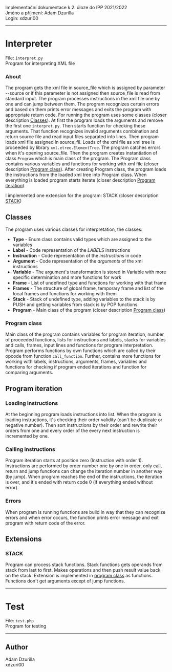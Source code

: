 Implementační dokumentace k 2. úloze do IPP 2021/2022  
Jméno a příjmení: Adam Dzurilla  
Login: xdzuri00

-----------------------------------------------------------------------------------------------------------------------
# Interpreter

File: `interpret.py`  
Program for interpreting XML file

### About

The program gets the xml file in source_file which is assigned by parameter --source or if this parameter is not 
assigned then source_file is read from standard input. The program processes instructions in the xml file one by one 
and can jump between them. The program recognizes certain errors and based on them prints error messages and exits 
the program with appropriate return code. For running the program uses some classes 
(closer description [Classes](#Classes)). At first the program loads the arguments and remove 
the first one `interpret.py`. Then starts function for checking these arguments. That function recognizes invalid 
arguments combination and return source file and read input files separated into lines. Then program loads xml file 
assigned in source_fil. Loads of the xml file as xml tree is proceeded by library `xml.etree.ElementTree`. The program 
catches errors when it's opening source_file. Then the program creates instantiation of class `Program` which is main 
class of the program. The Program class contains various variables and functions for working with xml 
file (closer description [Program class](#Program-class)). After creating Program class, the program loads the 
instructions from the loaded xml tree into Program class. When everything is loaded program starts iterate (closer 
description [Program iteration](#Program-iteration)).

I implemented one extension for the program: STACK (closer description [STACK](#STACK))

## Classes

The program uses various classes for interpretation, the classes:
- **Type** - Enum class contains valid types which are assigned to the variables
- **Label** - Code representation of the _LABELS_ instructions
- **Instruction** - Code representation of the _instructions_ in code 
- **Argument** - Code representation of the _arguments_ of the xml instructions
- **Variable** - The argument's transformation is stored in Variable with more specific determination and more 
functions for work
- **Frame** - List of undefined type and functions for working with that frame
- **Frames** - The structure of global frame, temporary frame and list of the local frames and functions 
for working with them
- **Stack** - Stack of undefined type, adding variables to the stack is by PUSH and getting variables from stack 
is by POP functions
- **Program** - Main class of the program (closer description [Program class](#Program-class))

### Program class

Main class of the program contains variables for program iteration, number of proceeded functions, lists for 
instructions and labels, stacks for variables and calls, frames, input lines and functions for program interpretation.
Program performs functions by own functions which are called by their opcode from function `call_function`. Further, 
contains more functions for working with labels, instructions, arguments, frames, variables and functions for checking 
if program ended iterations and function for comparing arguments.

## Program iteration

### Loading instructions
At the beginning program loads instructions into list. When the program is loading instructions, it's checking their 
order validity (can't be duplicate or negative number). Then sort instructions by their order and rewrite their
orders from one and every order of the every next instruction is incremented by one.

### Calling instructions
Program iteration starts at position zero (Instruction with order 1). Instructions are performed by order number 
one by one in order, only call, return and jump functions can change the iteration number in another way (by jump). 
When program reaches the end of the instructions, the iteration is over, and it's ended with return 
code 0 (if everything ended without error).

### Errors
When program is running functions are build in way that they can recognize errors and when error occurs, the function
prints error message and exit program with return code of the error.

## Extensions

### STACK

Program can process stack functions. Stack functions gets operands from stack from last to first. Makes operations
and then push result value back on the stack. Extension is implemented in [program class](#Program-class) as
functions. Functions don't get arguments except of jump functions.

-----------------------------------------------------------------------------------------------------------------------
# Test

File: `test.php`  
Program for testing

-----------------------------------------------------------------------------------------------------------------------
## Author

Adam Dzurilla  
xdzuri00